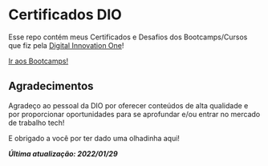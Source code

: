 # Certificados DIO

Esse repo contém meus Certificados e Desafios dos Bootcamps/Cursos que fiz pela [Digital Innovation One](https://www.dio.me/)!

[Ir aos Bootcamps!](./bootcamps)

## Agradecimentos

Agradeço ao pessoal da DIO por oferecer conteúdos de alta qualidade e por proporcionar oportunidades para se aprofundar e/ou entrar no mercado de trabalho tech!

E obrigado a você por ter dado uma olhadinha aqui!

**_Última atualização: 2022/01/29_**
